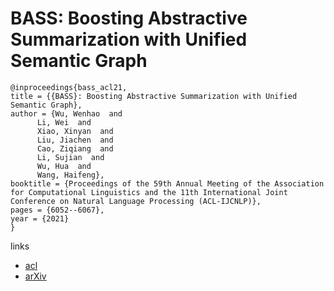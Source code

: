 # BASS: Boosting Abstractive Summarization with Unified Semantic Graph

```
@inproceedings{bass_acl21,
title = {{BASS}: Boosting Abstractive Summarization with Unified Semantic Graph},
author = {Wu, Wenhao  and
      Li, Wei  and
      Xiao, Xinyan  and
      Liu, Jiachen  and
      Cao, Ziqiang  and
      Li, Sujian  and
      Wu, Hua  and
      Wang, Haifeng},
booktitle = {Proceedings of the 59th Annual Meeting of the Association for Computational Linguistics and the 11th International Joint Conference on Natural Language Processing (ACL-IJCNLP)},
pages = {6052--6067},
year = {2021}
}
```

links
- [acl](https://aclanthology.org/2021.acl-long.472/)
- [arXiv](https://arxiv.org/abs/2105.12041)
